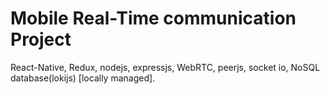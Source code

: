 # Mobile Real-Time communication Project

React-Native, 
Redux,
nodejs,
expressjs,
WebRTC,
peerjs,
socket io,
NoSQL database(lokijs) [locally managed].
